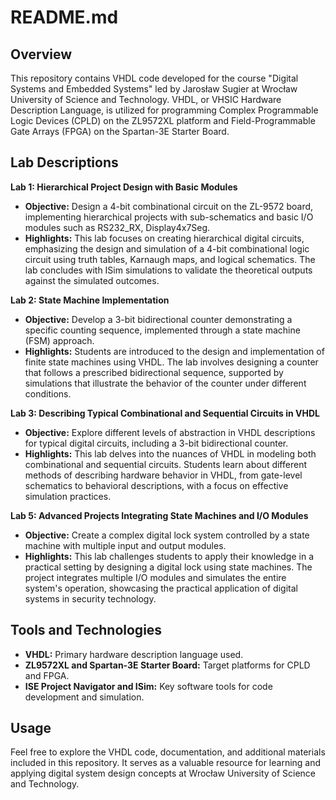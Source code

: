 
# README.md

## Overview

This repository contains VHDL code developed for the course "Digital Systems and Embedded Systems" led by Jarosław Sugier at Wrocław University of Science and Technology. VHDL, or VHSIC Hardware Description Language, is utilized for programming Complex Programmable Logic Devices (CPLD) on the ZL9572XL platform and Field-Programmable Gate Arrays (FPGA) on the Spartan-3E Starter Board.

## Lab Descriptions

**Lab 1: Hierarchical Project Design with Basic Modules**
- **Objective:** Design a 4-bit combinational circuit on the ZL-9572 board, implementing hierarchical projects with sub-schematics and basic I/O modules such as RS232_RX, Display4x7Seg.
- **Highlights:** This lab focuses on creating hierarchical digital circuits, emphasizing the design and simulation of a 4-bit combinational logic circuit using truth tables, Karnaugh maps, and logical schematics. The lab concludes with ISim simulations to validate the theoretical outputs against the simulated outcomes.

**Lab 2: State Machine Implementation**
- **Objective:** Develop a 3-bit bidirectional counter demonstrating a specific counting sequence, implemented through a state machine (FSM) approach.
- **Highlights:** Students are introduced to the design and implementation of finite state machines using VHDL. The lab involves designing a counter that follows a prescribed bidirectional sequence, supported by simulations that illustrate the behavior of the counter under different conditions.

**Lab 3: Describing Typical Combinational and Sequential Circuits in VHDL**
- **Objective:** Explore different levels of abstraction in VHDL descriptions for typical digital circuits, including a 3-bit bidirectional counter.
- **Highlights:** This lab delves into the nuances of VHDL in modeling both combinational and sequential circuits. Students learn about different methods of describing hardware behavior in VHDL, from gate-level schematics to behavioral descriptions, with a focus on effective simulation practices.

**Lab 5: Advanced Projects Integrating State Machines and I/O Modules**
- **Objective:** Create a complex digital lock system controlled by a state machine with multiple input and output modules.
- **Highlights:** This lab challenges students to apply their knowledge in a practical setting by designing a digital lock using state machines. The project integrates multiple I/O modules and simulates the entire system's operation, showcasing the practical application of digital systems in security technology.

## Tools and Technologies
- **VHDL:** Primary hardware description language used.
- **ZL9572XL and Spartan-3E Starter Board:** Target platforms for CPLD and FPGA.
- **ISE Project Navigator and ISim:** Key software tools for code development and simulation.

## Usage
Feel free to explore the VHDL code, documentation, and additional materials included in this repository. It serves as a valuable resource for learning and applying digital system design concepts at Wrocław University of Science and Technology.
